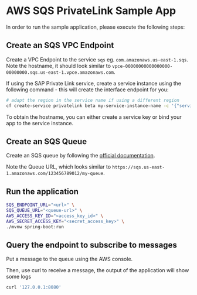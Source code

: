 # AWS SQS PrivateLink Sample App

In order to run the sample application, please execute the following steps:

## Create an SQS VPC Endpoint
Create a VPC Endpoint to the service `sqs` eg. `com.amazonaws.us-east-1.sqs`.
Note the hostname, it should look similar to `vpce-00000000000000000-00000000.sqs.us-east-1.vpce.amazonaws.com`.

If using the SAP Private Link service, create a service instance using the following command - this will create the interface endpoint for you:
```bash 
# adapt the region in the service name if using a different region
cf create-service privatelink beta my-service-instance-name -c '{"serviceName": "com.amazonaws.eu-central-1.sns"}'
```

To obtain the hostname, you can either create a service key or bind your app to the service instance.

## Create an SQS Queue
Create an SQS queue by following the [official documentation](https://docs.aws.amazon.com/AWSSimpleQueueService/latest/SQSDeveloperGuide/sqs-configure-create-queue.html).

Note the Queue URL, which looks similar to `https://sqs.us-east-1.amazonaws.com/123456789012/my-queue`.

## Run the application

```bash
SQS_ENDPOINT_URL="<url>" \
SQS_QUEUE_URL="<queue-url>" \
AWS_ACCESS_KEY_ID="<access_key_id>" \
AWS_SECRET_ACCESS_KEY="<secret_access_key>" \
./mvnw spring-boot:run
```

## Query the endpoint to subscribe to messages
Put a message to the queue using the AWS console.

Then, use curl to receive a message, the output of the application will show some logs
```bash
curl '127.0.0.1:8080'
```
